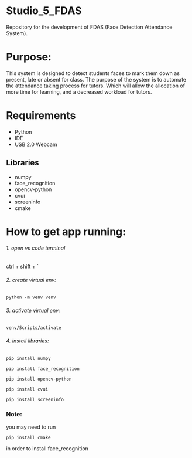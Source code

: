 # Studio_5_FDAS
Repository for the development of FDAS (Face Detection Attendance System).

# Purpose:
This system is designed to detect students faces to mark them down as present, late or absent for class.
The purpose of the system is to automate the attendance taking process for tutors. Which will allow the allocation of more time for learning, and a decreased workload for tutors. 

# Requirements
- Python
- IDE 
- USB 2.0 Webcam
## Libraries
- numpy
- face_recognition
- opencv-python
- cvui
- screeninfo
- cmake

# How to get app running:
###### 1. open vs code terminal
ctrl + shift + `
###### 2. create virtual env: 
``` 
python -m venv venv 
```
###### 3. activate virtual env: 
``` 
venv/Scripts/activate 
```
###### 4. install libraries:
``` 
pip install numpy 
```
``` 
pip install face_recognition 
```
``` 
pip install opencv-python
```
``` 
pip install cvui
```
``` 
pip install screeninfo
```

### Note:
you may need to run
``` 
pip install cmake 
```
in order to install face_recognition
